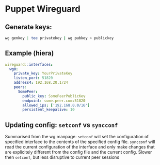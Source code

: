 # Puppet Wireguard

## Generate keys:
```sh
wg genkey | tee privatekey | wg pubkey > publickey
```

## Example (hiera)
```yaml
wireguard::interfaces:
  wg0:
    private_key: YourPrivateKey
    listen_port: 51820
    address4: 192.168.20.1/24
    peers:
      SomePeer:
        public_key: SomePeerPublicKey
        endpoint: some.peer.com:51820
        allowed_ips: ['192.168.0.0/16']
        persistent_keepalive: 10
```

## Updating config: `setconf` vs `syncconf`
Summarised from the wg manpage:
`setconf` will set the configuration of specified interface to the contents of the specified config file.
`syncconf` will read the current configuration of the interface and only make changes that are explicitely different from the config file and the current config. Slower then `setconf`, but less disruptive to current peer sessions
